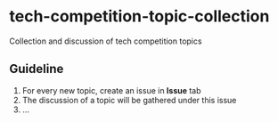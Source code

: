 # tech-competition-topic-collection
Collection and discussion of tech competition topics

## Guideline
1. For every new topic, create an issue in **Issue** tab
2. The discussion of a topic will be gathered under this issue
3. ...
